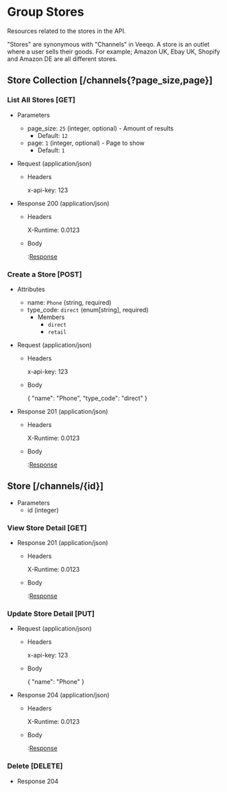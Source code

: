 # Group Stores

Resources related to the stores in the API. 

"Stores" are synonymous with "Channels" in Veeqo. A store is an outlet where a user sells their goods. For example; Amazon UK, Ebay UK, Shopify and Amazon DE are all different stores.

## Store Collection [/channels{?page_size,page}]

### List All Stores [GET]

+ Parameters
    + page_size: `25` (integer, optional) - Amount of results
        + Default: `12`
    + page: `1` (integer, optional) - Page to show
        + Default: `1`

+ Request (application/json)

    + Headers

        x-api-key: 123

+ Response 200 (application/json)

    + Headers
    
        X-Runtime: 0.0123      
    
    + Body
    
       :[Response](responses/stores/index.json)

### Create a Store [POST]

+ Attributes
    + name: `Phone` (string, required)
    + type_code: `direct` (enum[string], required)
        + Members
            + `direct`
            + `retail`

+ Request (application/json)

    + Headers

        x-api-key: 123
        
    + Body

        {
            "name": "Phone",
            "type_code": "direct"
        }

+ Response 201 (application/json)

    + Headers
    
        X-Runtime: 0.0123      
    
    + Body
    
        :[Response](responses/stores/show.json)

## Store [/channels/{id}]

+ Parameters
    + id (integer)

### View Store Detail [GET]

+ Response 201 (application/json)

    + Headers
    
        X-Runtime: 0.0123      
    
    + Body
    
        :[Response](responses/stores/show.json)

### Update Store Detail [PUT]

+ Request (application/json)

    + Headers

        x-api-key: 123
        
    + Body
    
       { "name": "Phone" }

+ Response 204 (application/json)

    + Headers
    
        X-Runtime: 0.0123      
    
    + Body
    
        :[Response](responses/stores/show.json)

### Delete [DELETE]

+ Response 204
